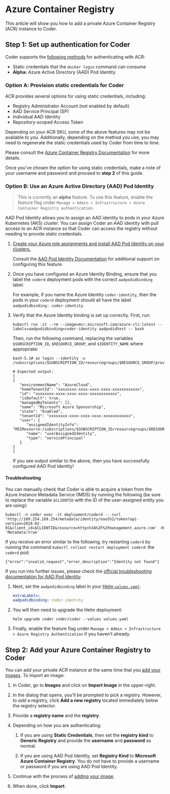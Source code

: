 # Azure Container Registry

This article will show you how to add a private Azure Container Registry (ACR)
instance to Coder.

## Step 1: Set up authentication for Coder

Coder supports the
[following methods](https://docs.microsoft.com/en-us/azure/container-registry/container-registry-authentication)
for authenticating with ACR:

- Static credentials that the `docker login` command can consume
- **Alpha:** Azure Active Directory (AAD) Pod Identity

### Option A: Provision static credentials for Coder

ACR provides several options for using static credentials, including:

- Registry Administrator Account (not enabled by default)
- AAD Service Principal (SP)
- Individual AAD Identity
- Repository-scoped Access Token

Depending on your ACR SKU, some of the above features may not be available to
you. Additionally, depending on the method you use, you may need to regenerate
the static credentials used by Coder from time to time.

Please consult the
[Azure Container Registry Documentation](https://docs.microsoft.com/en-us/azure/container-registry/container-registry-authentication)
for more details.

Once you've chosen the option for using static credentials, make a note of your
username and password and proceed to **step 2** of this guide.

### Option B: Use an Azure Active Directory (AAD) Pod Identity

> This is currently an **alpha** feature. To use this feature, enable the
> feature flag under
> `Manage > Admin > Infrastructure > Azure Container Registry authentication`.

AAD Pod Identity allows you to assign an AAD identity to pods in your Azure
Kubernetes (AKS) cluster. You can assign Coder an AAD identity with pull access
to an ACR instance so that Coder can access the registry without needing to
provide static credentials.

1. [Create your Azure role assignments and install AAD Pod Identity on your clusters.](https://azure.github.io/aad-pod-identity/docs/getting-started/)

   Consult the
   [AAD Pod Identity Documentation](https://azure.github.io/aad-pod-identity/docs/)
   for additional support on configuring this feature.

1. Once you have configured an Azure Identity Binding, ensure that you label the
   `coderd` deployment pods with the correct `aadpodidbinding` label.

   For example, if you name the Azure Identity `coder-identity`, then the pods
   in your `coderd` deployment should all have the label
   `aadpodidbinding: coder-identity`.

1. Verify that the Azure Identity binding is set up correctly. First, run:

   ```console
   kubectl run -it --rm --image=mcr.microsoft.com/azure-cli:latest --labels=aadpodidbinding=coder-identity aadpodidtest -- bash
   ```

   Then, run the following command, replacing the variables `$SUBSCRIPTION_ID`,
   `$RESOURCE_GROUP`, and `$IDENTITY_NAME` where appropriate:

   ```console
   bash-5.1# az login --identity -u /subscriptions/$SUBSCRIPTION_ID/resourcegroups/$RESOURCE_GROUP/providers/Microsoft.ManagedIdentity/userAssignedIdentities/$IDENTITY_NAME

   # Expected output:
   [
   {
      "environmentName": "AzureCloud",
      "homeTenantId": "xxxxxxxx-xxxx-xxxx-xxxx-xxxxxxxxxxxx",
      "id": "xxxxxxxx-xxxx-xxxx-xxxx-xxxxxxxxxxxx",
      "isDefault": true,
      "managedByTenants": [],
      "name": "Microsoft Azure Sponsorship",
      "state": "Enabled",
      "tenantId": "xxxxxxxx-xxxx-xxxx-xxxx-xxxxxxxxxxxx",
      "user": {
         "assignedIdentityInfo": "MSIResource-/subscriptions/$SUBSCRIPTION_ID/resourcegroups/$RESOURCE_GROUP/providers/Microsoft.ManagedIdentity/userAssignedIdentities/$IDENTITY_NAME",
         "name": "userAssignedIdentity",
         "type": "servicePrincipal"
      }
   }
   ]
   ```

   If you see output similar to the above, then you have successfully configured
   AAD Pod Identity!

#### Troubleshooting

You can manually check that Coder is able to acquire a token from the Azure
Instance Metadata Service (IMDS) by running the following (be sure to replace
the variable `$CLIENTID` with the ID of the user-assigned entity you are using):

```shell
kubectl -n coder exec -it deployment/coderd -- curl 'http://169.254.169.254/metadata/identity/oauth2/token?api-version=2018-02-01&client_id=$CLIENTID&resource=https%3A%2F%2Fmanagement.azure.com' -H 'Metadata:true'
```

If you receive an error similar to the following, try restarting `coderd` by
running the command `kubectl rollout restart deployment coderd`: the `coderd`
pod:

```shell
{"error":"invalid_request","error_description":"Identity not found"}
```

If you run into further issues, please check the
[official troubleshooting documentation for AAD Pod Identity](https://azure.github.io/aad-pod-identity/docs/troubleshooting/).

1. Next, set the `aadpodidbinding` label in your
   [Helm `values.yaml`](../../guides/admin/helm-charts.md):

   ```yaml
   extraLabels:
   aadpodidbinding: coder-identity
   ```

1. You will then need to upgrade the Helm deployment:

   ```shell
   helm upgrade coder coder/coder --values values.yaml
   ```

1. Finally, enable the feature flag under
   `Manage > Admin > Infrastructure > Azure Registry Authentication` if you
   haven't already.

## Step 2: Add your Azure Container Registry to Coder

You can add your private ACR instance at the same time that you
[add your images](../../images/index.md). To import an image:

1. In Coder, go to **Images** and click on **Import Image** in the upper-right.

1. In the dialog that opens, you'll be prompted to pick a registry. However, to
   _add_ a registry, click **Add a new registry** located immediately below the
   registry selector.

1. Provide a **registry name** and the **registry**.

1. Depending on how you are authenticating:

   1. If you are using **Static Credentials**, then set the **registry kind** to
      **Generic Registry** and provide the **username** and **password** as
      normal.

   1. If you are using AAD Pod Identity, set **Registry Kind** to **Microsoft
      Azure Container Registry**. You do not have to provide a username or
      password if you are using AAD Pod Identity.

1. Continue with the process of [adding your image](../../images/index.md).

1. When done, click **Import**.
